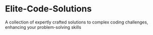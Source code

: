 # Elite-Code-Solutions
A collection of expertly crafted solutions to complex coding challenges, enhancing your problem-solving skills
